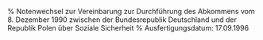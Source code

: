 % Notenwechsel zur Vereinbarung zur Durchführung des Abkommens vom 8. Dezember 1990 zwischen der Bundesrepublik Deutschland und der Republik Polen über Soziale Sicherheit
% Ausfertigungsdatum: 17.09.1996
 